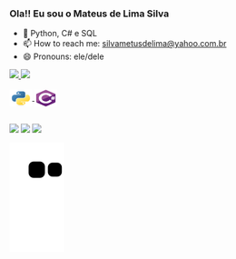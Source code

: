 ### Ola!! Eu sou o Mateus de Lima Silva

- 🌱 Python, C# e SQL
- 📫 How to reach me: silvametusdelima@yahoo.com.br
- 😄 Pronouns: ele/dele
<div>
  <a href="https://github.com/MateusdeLima">
  <img height="180em" src="https://github-readme-stats.vercel.app/api?username=MateusdeLima&show_icons=true&theme=dracula&include_all_commits=true&count_private=true"/>
  <img height="180em" src="https://github-readme-stats.vercel.app/api/top-langs/?username=MateusdeLima&layout=compact&langs_count=7&theme=dracula"/
</div>
<div style="display: inline_block"><br>
  <img align="center" alt="Rafa-Python" height="30" width="40" src="https://raw.githubusercontent.com/devicons/devicon/master/icons/python/python-original.svg">
  <img align="center" alt="Rafa-Csharp" height="30" width="40" src="https://raw.githubusercontent.com/devicons/devicon/master/icons/csharp/csharp-original.svg">
</div>
  
  ##
  
  <div>
  <a href="https://instagram.com/mat_9921?utm_medium=copy_link" target="_blank"><img src="https://img.shields.io/badge/-Instagram-%23E4405F?style=for-the-badge&logo=instagram&logoColor=white" target="_blank"></a>
  <a href = "mailto:silvamateudelima99@gamil.com"><img src="https://img.shields.io/badge/-Gmail-%23333?style=for-the-badge&logo=gmail&logoColor=white" target="_blank"></a>
  <a href="https://www.linkedin.com/in/mateus-de-lima-silva-4b577a211" target="_blank"><img src="https://img.shields.io/badge/-LinkedIn-%230077B5?style=for-the-badge&logo=linkedin&logoColor=white" target="_blank"></a>  
<div>
  
  ![Snake animation](https://github.com/rafaballerini/rafaballerini/blob/output/github-contribution-grid-snake.svg)

      
      
